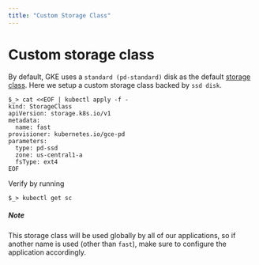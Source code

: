 ```yaml
---
title: "Custom Storage Class"
---
```


# Custom storage class

By default, GKE uses a `standard (pd-standard)` disk as the default [storage
class](https://kubernetes.io/docs/concepts/storage/storage-classes/). Here we
setup a custom storage class backed by `ssd disk`.

```shell
$_> cat <<EOF | kubectl apply -f -
kind: StorageClass
apiVersion: storage.k8s.io/v1
metadata:
  name: fast
provisioner: kubernetes.io/gce-pd
parameters:
  type: pd-ssd
  zone: us-central1-a
  fsType: ext4
EOF
```

Verify by running

```shell
$_> kubectl get sc
```

##### Note

This storage class will be used globally by all of our applications, so if
another name is used (other than `fast`), make sure to configure the application
accordingly.
